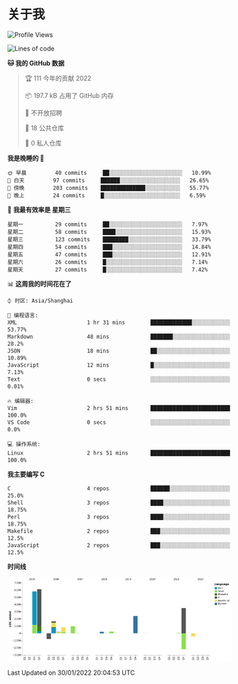 # 关于我

<!--START_SECTION:waka-->
![Profile Views](http://img.shields.io/badge/%E4%B8%AA%E4%BA%BA%E5%B0%81%E9%9D%A2%E8%A7%82%E7%9C%8B%E6%AC%A1%E6%95%B0-6-blue)

![Lines of code](https://img.shields.io/badge/%E4%BB%8E%E3%80%8C%E4%BD%A0%E5%A5%BD%E4%B8%96%E7%95%8C%E3%80%8D%E6%88%91%E5%B7%B2%E7%BB%8F%E5%86%99%E4%BA%86-19%20Thousand%20%E8%A1%8C%E4%BB%A3%E7%A0%81-blue)

**🐱 我的 GitHub 数据** 

> 🏆 111 今年的贡献 2022
 > 
> 📦 197.7 kB 占用了 GitHub 内存 
 > 
> 🚫 不开放招聘
 > 
> 📜 18 公共仓库 
 > 
> 🔑 0 私人仓库  
 > 
**我是晚睡的 🦉** 

```text
🌞 早晨         40 commits     ██░░░░░░░░░░░░░░░░░░░░░░░   10.99% 
🌆 白天         97 commits     ██████░░░░░░░░░░░░░░░░░░░   26.65% 
🌃 傍晚         203 commits    ██████████████░░░░░░░░░░░   55.77% 
🌙 晚上         24 commits     █░░░░░░░░░░░░░░░░░░░░░░░░   6.59%

```
📅 **我最有效率是 星期三** 

```text
星期一          29 commits     ██░░░░░░░░░░░░░░░░░░░░░░░   7.97% 
星期二          58 commits     ████░░░░░░░░░░░░░░░░░░░░░   15.93% 
星期三          123 commits    ████████░░░░░░░░░░░░░░░░░   33.79% 
星期四          54 commits     ███░░░░░░░░░░░░░░░░░░░░░░   14.84% 
星期五          47 commits     ███░░░░░░░░░░░░░░░░░░░░░░   12.91% 
星期六          26 commits     █░░░░░░░░░░░░░░░░░░░░░░░░   7.14% 
星期天          27 commits     █░░░░░░░░░░░░░░░░░░░░░░░░   7.42%

```


📊 **这周我的时间花在了** 

```text
⌚︎ 时区: Asia/Shanghai

💬 编程语言: 
XML                      1 hr 31 mins        █████████████░░░░░░░░░░░░   53.77% 
Markdown                 48 mins             ███████░░░░░░░░░░░░░░░░░░   28.2% 
JSON                     18 mins             ██░░░░░░░░░░░░░░░░░░░░░░░   10.89% 
JavaScript               12 mins             █░░░░░░░░░░░░░░░░░░░░░░░░   7.13% 
Text                     0 secs              ░░░░░░░░░░░░░░░░░░░░░░░░░   0.01%

🔥 编辑器: 
Vim                      2 hrs 51 mins       █████████████████████████   100.0% 
VS Code                  0 secs              ░░░░░░░░░░░░░░░░░░░░░░░░░   0.0%

💻 操作系统: 
Linux                    2 hrs 51 mins       █████████████████████████   100.0%

```

**我主要编写 C** 

```text
C                        4 repos             ██████░░░░░░░░░░░░░░░░░░░   25.0% 
Shell                    3 repos             ████░░░░░░░░░░░░░░░░░░░░░   18.75% 
Perl                     3 repos             ████░░░░░░░░░░░░░░░░░░░░░   18.75% 
Makefile                 2 repos             ███░░░░░░░░░░░░░░░░░░░░░░   12.5% 
JavaScript               2 repos             ███░░░░░░░░░░░░░░░░░░░░░░   12.5%

```


**时间线**

![Chart not found](https://raw.githubusercontent.com/Arondight/Arondight/master/charts/bar_graph.png) 


 Last Updated on 30/01/2022 20:04:53 UTC
<!--END_SECTION:waka-->
